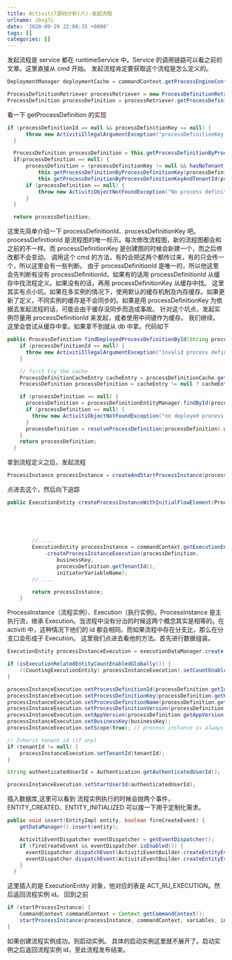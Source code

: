 ```yaml
---
title: Activiti7源码分析(六)-发起流程
urlname: ibxg7i
date: '2020-09-29 22:08:35 +0800'
tags: []
categories: []
---
```


发起流程是 service 都在 runtimeService 中。Service 的调用链路可以看之前的文章。这里直接从 cmd 开始。
发起流程肯定要获取这个流程是怎么定义的。

```java
DeploymentManager deploymentCache = commandContext.getProcessEngineConfiguration().getDeploymentManager();

ProcessDefinitionRetriever processRetriever = new ProcessDefinitionRetriever(this.tenantId, deploymentCache);
ProcessDefinition processDefinition = processRetriever.getProcessDefinition(this.processDefinitionId, this.processDefinitionKey);
```

看一下 getProcessDefinition 的实现

```java
if (processDefinitionId == null && processDefinitionKey == null) {
      throw new ActivitiIllegalArgumentException("processDefinitionKey and processDefinitionId are null");
  }

  ProcessDefinition processDefinition = this.getProcessDefinitionByProcessDefinitionId(processDefinitionId, deploymentCache);
  if(processDefinition == null) {
      processDefinition = (processDefinitionKey != null && hasNoTenant(tenantId)) ?
          this.getProcessDefinitionByProcessDefinitionKey(processDefinitionKey, deploymentCache):
          this.getProcessDefinitionByProcessDefinitionKeyAndTenantId(processDefinitionKey, tenantId, deploymentCache);
      if (processDefinition == null) {
          throw new ActivitiObjectNotFoundException("No process definition found for key '" + processDefinitionKey + "' for tenant identifier " + tenantId, ProcessDefinition.class);
      }
  }

  return processDefinition;
```

这里先简单介绍一下 processDefinitionId、processDefinitionKey 吧。processDefinitionId 是流程图的唯一标示。每次修改流程图，新的流程图都会和之前的不一样。而 processDefinitionKey 是创建图的时候会新建一个，而之后修改都不会变动。
调用这个 cmd 的方法，有的会把这两个都传过来，有的只会传一个，所以这里会有一些判断。
由于 processDefinitionId 是唯一的，所以他这里会先判断有没有 processDefinitionId，如果有的话用 processDefinitionId 从缓存中找流程定义。如果没有的话，再用 processDefinitionKey 从缓存中找。
这里其实有点小坑。如果在多实例的情况下，使用默认的缓存机制及内存缓存。如果更新了定义，不同实例的缓存是不会同步的。如果是用 processDefinitionKey 为依据去发起流程的话，可能会由于缓存没同步而造成事故。
针对这个坑点，发起实例尽量用 processDefinitionId 来发起，或者使用中间键作为缓存。
我们继续。这里会尝试从缓存中拿。如果拿不到就从 db 中拿。代码如下

```java
public ProcessDefinition findDeployedProcessDefinitionById(String processDefinitionId) {
    if (processDefinitionId == null) {
      throw new ActivitiIllegalArgumentException("Invalid process definition id : null");
    }

    // first try the cache
    ProcessDefinitionCacheEntry cacheEntry = processDefinitionCache.get(processDefinitionId);
    ProcessDefinition processDefinition = cacheEntry != null ? cacheEntry.getProcessDefinition() : null;

    if (processDefinition == null) {
      processDefinition = processDefinitionEntityManager.findById(processDefinitionId);
      if (processDefinition == null) {
        throw new ActivitiObjectNotFoundException("no deployed process definition found with id '" + processDefinitionId + "'", ProcessDefinition.class);
      }
      processDefinition = resolveProcessDefinition(processDefinition).getProcessDefinition();
    }
    return processDefinition;
  }
```

拿到流程定义之后，发起流程

```java
ProcessInstance processInstance = createAndStartProcessInstance(processDefinition, businessKey, processInstanceName, variables, transientVariables);
```

点进去这个，然后向下追踪

```java
public ExecutionEntity createProcessInstanceWithInitialFlowElement(ProcessDefinition processDefinition,
                                                                       String businessKey,
                                                                       String processInstanceName,
                                                                       FlowElement initialFlowElement,
                                                                       Process process) {

        // ....
        ExecutionEntity processInstance = commandContext.getExecutionEntityManager()
            .createProcessInstanceExecution(processDefinition,
                businessKey,
                processDefinition.getTenantId(),
                initiatorVariableName);
        // ....

        return processInstance;
    }
```

ProcessInstance（流程实例）、Execution（执行实例)。ProcessInstance 是主执行流，继承 Execution。当流程中没有分治的时候这两个概念其实是相等的。在 activiti 中，这种情况下他们的 id 都会相同。而如果流程中存在分支比，那么在分支口会形成子 Execution。
这里我们点进去看他的方法。首先进行数据组装。

```java
ExecutionEntity processInstanceExecution = executionDataManager.create();

if (isExecutionRelatedEntityCountEnabledGlobally()) {
    ((CountingExecutionEntity) processInstanceExecution).setCountEnabled(true);
}

processInstanceExecution.setProcessDefinitionId(processDefinition.getId());
processInstanceExecution.setProcessDefinitionKey(processDefinition.getKey());
processInstanceExecution.setProcessDefinitionName(processDefinition.getName());
processInstanceExecution.setProcessDefinitionVersion(processDefinition.getVersion());
processInstanceExecution.setAppVersion(processDefinition.getAppVersion());
processInstanceExecution.setBusinessKey(businessKey);
processInstanceExecution.setScope(true); // process instance is always a scope for all child executions

// Inherit tenant id (if any)
if (tenantId != null) {
    processInstanceExecution.setTenantId(tenantId);
}

String authenticatedUserId = Authentication.getAuthenticatedUserId();

processInstanceExecution.setStartUserId(authenticatedUserId);
```

插入数据库,这里可以看到 流程实例执行的时候会抛两个事件，ENTITY_CREATED、ENTITY_INITIALIZED 可以接一下用于定制化需求。

```java
public void insert(EntityImpl entity, boolean fireCreateEvent) {
    getDataManager().insert(entity);

    ActivitiEventDispatcher eventDispatcher = getEventDispatcher();
    if (fireCreateEvent && eventDispatcher.isEnabled()) {
      eventDispatcher.dispatchEvent(ActivitiEventBuilder.createEntityEvent(ActivitiEventType.ENTITY_CREATED, entity));
      eventDispatcher.dispatchEvent(ActivitiEventBuilder.createEntityEvent(ActivitiEventType.ENTITY_INITIALIZED, entity));
    }
  }
```

这里插入的是 ExecutionEntity 对象，他对应的表是 ACT_RU_EXECUTION。然后返回流程实例 id。
回到之前

```java
if (startProcessInstance) {
    CommandContext commandContext = Context.getCommandContext();
    startProcessInstance(processInstance, commandContext, variables, initialFlowElement, transientVariables);
}
```

如果创建流程实例成功。则启动实例。
具体的启动实例这里就不展开了。启动实例之后返回流程实例 id，至此流程发布结束。

